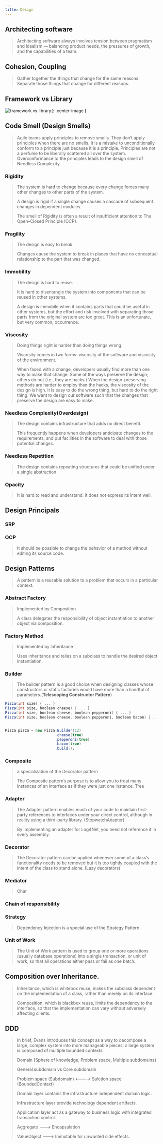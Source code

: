 ```yaml
---
title: Design
---
```


## Architecting software
> Architecting software always involves tension between pragmatism and idealism — balancing product needs, the pressures of growth, and the capabilities of a team.

## Cohesion, Coupling
> Gather together the things that change for the same reasons. Separate those things that change for different reasons.

## Framework vs Library

![framework vs library](images/framework-vs-library.png){: .center-image }

## Code Smell (Design Smells)
> Agile teams apply principles to remove smells. They don’t apply principles when there are no smells. It is a mistake to unconditionally conform to a principle just because it is a principle. Principles are not a perfume to be liberally scattered all over the system. Overconformance to the principles leads to the design smell of Needless Complexity.

### Rigidity
> The system is hard to change because every change forces many other changes to other parts of the system.
>
> A design is rigid if a single change causes a cascade of subsequent changes in dependent modules.
>
> The smell of Rigidity is often a result of insufficient attention to The Open–Closed Principle (OCP).

### Fragility
> The design is easy to break.
>
> Changes cause the system to break in places that have no conceptual relationship to the part that was changed.

### Immobility
> The design is hard to reuse.
>
> It is hard to disentangle the system into components that can be reused in other systems.
>
> A design is immobile when it contains parts that could be useful in other systems, but the effort and risk involved with separating those parts from the original system are too great. This is an unfortunate, but very common, occurrence.

### Viscosity
> Doing things right is harder than doing things wrong.
>
> Viscosity comes in two forms: viscosity of the software and viscosity of the environment.
>
> When faced with a change, developers usually find more than one way to make that change. Some of the ways preserve the design; others do not (i.e., they are hacks.) When the design-preserving methods are harder to employ than the hacks, the viscosity of the design is high. It is easy to do the wrong thing, but hard to do the right thing. We want to design our software such that the changes that preserve the design are easy to make.

### Needless Complexity(Overdesign)
> The design contains infrastructure that adds no direct benefit.
>
> This frequently happens when developers anticipate changes to the requirements, and put facilities in the software to deal with those potential changes.

### Needless Repetition
> The design contains repeating structures that could be unified under a single abstraction.

### Opacity
> It is hard to read and understand. It does not express its intent well.

## Design Principals

### SRP

### OCP
> It should be possible to change the behavior of a method without editing its source code.

## Design Patterns

> A pattern is a reusable solution to a problem that occurs in a particular context.

### Abstract Factory
> Implemented by Composition
>
> A class delegates the responsibility of object instantiation to another object via composition.

### Factory Method 
> Implemented by Inheritance
>
> Uses inheritance and relies on a subclass to handle the desired object instantiation.

### Builder
> The builder pattern is a good choice when designing classes whose constructors or static factories would have more than a handful of parameters.(<b>Telescoping Constructor Pattern</b>)

```csharp
Pizza(int size) { ... }        
Pizza(int size, boolean cheese) { ... }    
Pizza(int size, boolean cheese, boolean pepperoni) { ... }    
Pizza(int size, boolean cheese, boolean pepperoni, boolean bacon) { ... }


Pizza pizza = new Pizza.Builder(12)
                       .cheese(true)
                       .pepperoni(true)
                       .bacon(true)
                       .build();

```
### Composite
> a specialization of the Decorator pattern 
>
> The Composite pattern’s purpose is to allow you to treat many instances of an interface as if they were just one instance.
	Tree

### Adapter
> The Adapter pattern enables much of your code to maintain first-party references to interfaces under your direct control, although in reality using a third-party library. (StopwatchAdapter)
>
> By implementing an adapter for Log4Net, you need not reference it in every assembly.


### Decorator
> The Decorator pattern can be applied whenever some of a class’s functionality needs to be removed but it is too tightly coupled with the intent of the class to stand alone. (Lazy decorators)

### Mediator
> Chat

### Chain of responsibility

### Strategy
> Dependency Injection is a special use of the Strategy Pattern.

### Unit of Work
> The Unit of Work pattern is used to group one or more operations (usually database operations) into a single transaction, or unit of work, so that all operations either pass or fail as one batch.

## Composition over Inheritance.

> Inheritance, which is whitebox reuse, makes the subclass dependent on the implementation of a class, rather than merely on its interface. 
>
> Composition, which is blackbox reuse, limits the dependency to the interface, so that the implementation can vary without adversely affecting clients.


## DDD
> In brief, Evans introduces this concept as a way to decompose a large, complex system into more manageable pieces; a large system is composed of multiple bounded contexts.
>
> Domain {Sphere of knowledge, Problem space, Multiple subdomains}
>
> General subdomain vs Core subdomain
>
> Problem space (Subdomain)   <----> Sulotion space (BoundedContext)
>
> Domain layer contains the infrastructure independent domain logic.
>
> Infrastructure layer provide technology dependent artifacts.
>
> Application layer act as a gateway to business logic with integrated transaction control.
>
> Aggregate ---> Encapsulation
>
> ValueObject ---> Immutable for unwanted side effects.

